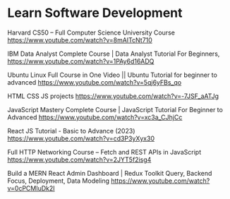 # Learn Software Development
Harvard CS50 – Full Computer Science University Course https://www.youtube.com/watch?v=8mAITcNt710

IBM Data Analyst Complete Course | Data Analyst Tutorial For Beginners, https://www.youtube.com/watch?v=1PAy6d16ADQ

Ubuntu Linux Full Course in One Video || Ubuntu Tutorial for beginner to advanced https://www.youtube.com/watch?v=5qj6yFBs_qo


HTML CSS JS projects https://www.youtube.com/watch?v=-7JSF_aATJg


JavaScript Mastery Complete Course | JavaScript Tutorial For Beginner to Advanced https://www.youtube.com/watch?v=xc3a_CJhjCc


React JS Tutorial - Basic to Advance (2023) https://www.youtube.com/watch?v=cd3P3yXyx30


Full HTTP Networking Course – Fetch and REST APIs in JavaScript https://www.youtube.com/watch?v=2JYT5f2isg4

Build a MERN React Admin Dashboard | Redux Toolkit Query, Backend Focus, Deployment, Data Modeling https://www.youtube.com/watch?v=0cPCMIuDk2I

